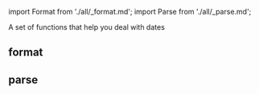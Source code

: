 import Format from './all/_format.md';
import Parse from './all/_parse.md';

A set of functions that help you deal with dates

## format
<Format  />

## parse
<Parse  />
